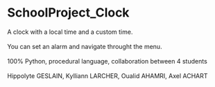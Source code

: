 # SchoolProject_Clock
A clock with a local time and a custom time. </br></br>
You can set an alarm and navigate throught the menu.
</br></br>
100% Python, procedural language, collaboration between 4 students
</br></br>
Hippolyte GESLAIN, Kylliann LARCHER, Oualid AHAMRI, Axel ACHART
